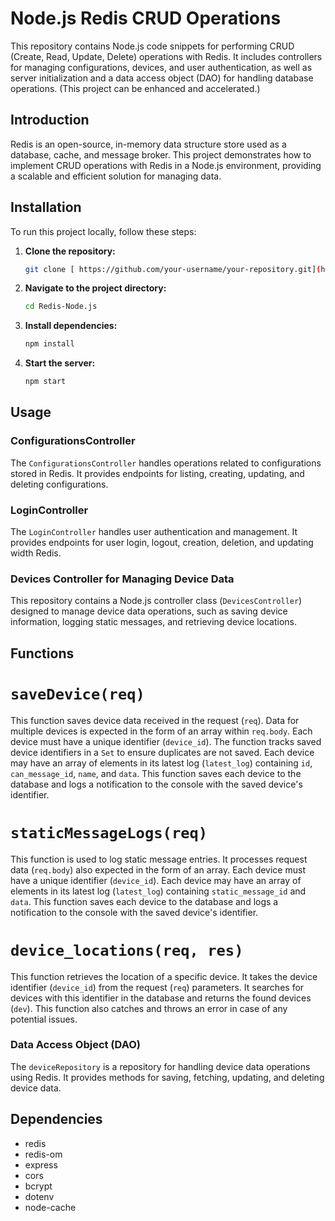 # Node.js Redis CRUD Operations

This repository contains Node.js code snippets for performing CRUD (Create, Read, Update, Delete) operations with Redis. It includes controllers for managing configurations, devices, and user authentication, as well as server initialization and a data access object (DAO) for handling database operations.
(This project can be enhanced and accelerated.)

## Introduction

Redis is an open-source, in-memory data structure store used as a database, cache, and message broker. This project demonstrates how to implement CRUD operations with Redis in a Node.js environment, providing a scalable and efficient solution for managing data.

## Installation

To run this project locally, follow these steps:

1. **Clone the repository:**

    ```bash
    git clone [ https://github.com/your-username/your-repository.git](https://github.com/Tamayerd/Redis-Node.js.git)
    ```

2. **Navigate to the project directory:**

    ```bash
    cd Redis-Node.js
    ```

3. **Install dependencies:**

    ```bash
    npm install
    ```

4. **Start the server:**

    ```bash
    npm start
    ```

## Usage

### ConfigurationsController

The `ConfigurationsController` handles operations related to configurations stored in Redis. It provides endpoints for listing, creating, updating, and deleting configurations.


### LoginController

The `LoginController` handles user authentication and management. It provides endpoints for user login, logout, creation, deletion, and updating width Redis.

### Devices Controller for Managing Device Data

This repository contains a Node.js controller class (`DevicesController`) designed to manage device data operations, such as saving device information, logging static messages, and retrieving device locations.

## Functions

# `saveDevice(req)`

This function saves device data received in the request (`req`). Data for multiple devices is expected in the form of an array within `req.body`. Each device must have a unique identifier (`device_id`). The function tracks saved device identifiers in a `Set` to ensure duplicates are not saved. Each device may have an array of elements in its latest log (`latest_log`) containing `id`, `can_message_id`, `name`, and `data`. This function saves each device to the database and logs a notification to the console with the saved device's identifier.

# `staticMessageLogs(req)`

This function is used to log static message entries. It processes request data (`req.body`) also expected in the form of an array. Each device must have a unique identifier (`device_id`). Each device may have an array of elements in its latest log (`latest_log`) containing `static_message_id` and `data`. This function saves each device to the database and logs a notification to the console with the saved device's identifier.

# `device_locations(req, res)`

This function retrieves the location of a specific device. It takes the device identifier (`device_id`) from the request (`req`) parameters. It searches for devices with this identifier in the database and returns the found devices (`dev`). This function also catches and throws an error in case of any potential issues.


### Data Access Object (DAO)

The `deviceRepository` is a repository for handling device data operations using Redis. It provides methods for saving, fetching, updating, and deleting device data.

## Dependencies

- redis
- redis-om
- express
- cors
- bcrypt
- dotenv
- node-cache

